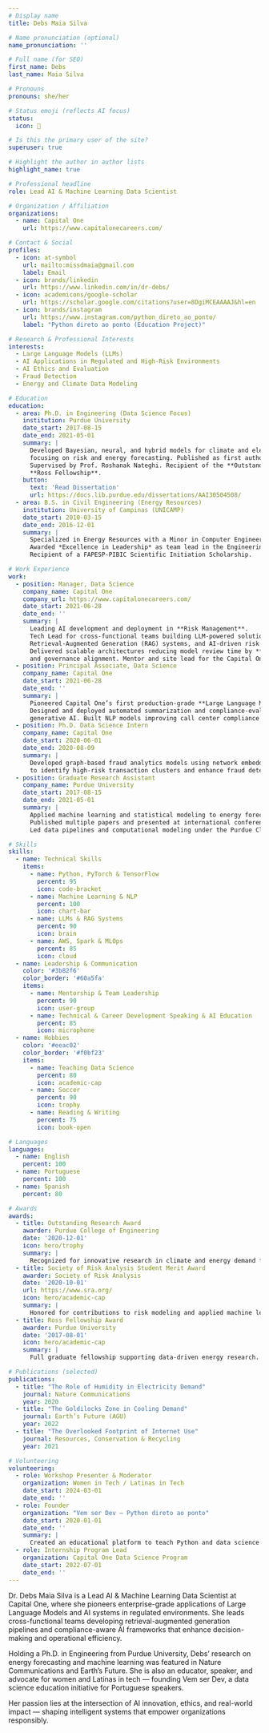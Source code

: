 ```yaml
---
# Display name
title: Debs Maia Silva

# Name pronunciation (optional)
name_pronunciation: ''

# Full name (for SEO)
first_name: Debs
last_name: Maia Silva

# Pronouns
pronouns: she/her

# Status emoji (reflects AI focus)
status:
  icon: 🤖

# Is this the primary user of the site?
superuser: true

# Highlight the author in author lists
highlight_name: true

# Professional headline
role: Lead AI & Machine Learning Data Scientist

# Organization / Affiliation
organizations:
  - name: Capital One
    url: https://www.capitalonecareers.com/

# Contact & Social
profiles:
  - icon: at-symbol
    url: mailto:missdmaia@gmail.com
    label: Email
  - icon: brands/linkedin
    url: https://www.linkedin.com/in/dr-debs/
  - icon: academicons/google-scholar
    url: https://scholar.google.com/citations?user=8DgiMCEAAAAJ&hl=en
  - icon: brands/instagram
    url: https://www.instagram.com/python_direto_ao_ponto/
    label: "Python direto ao ponto (Education Project)"

# Research & Professional Interests
interests:
  - Large Language Models (LLMs)
  - AI Applications in Regulated and High-Risk Environments
  - AI Ethics and Evaluation
  - Fraud Detection
  - Energy and Climate Data Modeling

# Education
education:
  - area: Ph.D. in Engineering (Data Science Focus)
    institution: Purdue University
    date_start: 2017-08-15
    date_end: 2021-05-01
    summary: |
      Developed Bayesian, neural, and hybrid models for climate and electrical data prediction, 
      focusing on risk and energy forecasting. Published as first author in *Nature Communications*. 
      Supervised by Prof. Roshanak Nateghi. Recipient of the **Outstanding Research Award** and 
      **Ross Fellowship**.
    button:
      text: 'Read Dissertation'
      url: https://docs.lib.purdue.edu/dissertations/AAI30504508/
  - area: B.S. in Civil Engineering (Energy Resources)
    institution: University of Campinas (UNICAMP)
    date_start: 2010-03-15
    date_end: 2016-12-01
    summary: |
      Specialized in Energy Resources with a Minor in Computer Engineering.
      Awarded *Excellence in Leadership* as team lead in the Engineering Sports League.
      Recipient of a FAPESP-PIBIC Scientific Initiation Scholarship.

# Work Experience
work:
  - position: Manager, Data Science
    company_name: Capital One
    company_url: https://www.capitalonecareers.com/
    date_start: 2021-06-28
    date_end: ''
    summary: |
      Leading AI development and deployment in **Risk Management**. 
      Tech Lead for cross-functional teams building LLM-powered solutions, 
      Retrieval-Augmented Generation (RAG) systems, and AI-driven risk analytics pipelines. 
      Delivered scalable architectures reducing model review time by **80%** while ensuring compliance 
      and governance alignment. Mentor and site lead for the Capital One Data Science internship program.
  - position: Principal Associate, Data Science
    company_name: Capital One
    date_start: 2021-06-28
    date_end: ''
    summary: |
      Pioneered Capital One’s first production-grade **Large Language Model application** in a regulated environment. 
      Designed and deployed automated summarization and compliance-evaluation pipelines integrating RAG and 
      generative AI. Built NLP models improving call center compliance detection accuracy by 40%.
  - position: Ph.D. Data Science Intern
    company_name: Capital One
    date_start: 2020-06-01
    date_end: 2020-08-09
    summary: |
      Developed graph-based fraud analytics models using network embeddings and graph algorithms 
      to identify high-risk transaction clusters and enhance fraud detection.
  - position: Graduate Research Assistant
    company_name: Purdue University
    date_start: 2017-08-15
    date_end: 2021-05-01
    summary: |
      Applied machine learning and statistical modeling to energy forecasting and climate resilience research. 
      Published multiple papers and presented at international conferences. 
      Led data pipelines and computational modeling under the Purdue Climate & Energy Systems group.

# Skills
skills:
  - name: Technical Skills
    items:
      - name: Python, PyTorch & TensorFlow
        percent: 95
        icon: code-bracket
      - name: Machine Learning & NLP
        percent: 100
        icon: chart-bar
      - name: LLMs & RAG Systems
        percent: 90
        icon: brain
      - name: AWS, Spark & MLOps
        percent: 85
        icon: cloud
  - name: Leadership & Communication
    color: '#3b82f6'
    color_border: '#60a5fa'
    items:
      - name: Mentorship & Team Leadership
        percent: 90
        icon: user-group
      - name: Technical & Career Development Speaking & AI Education
        percent: 85
        icon: microphone
  - name: Hobbies
    color: '#eeac02'
    color_border: '#f0bf23'
    items:
      - name: Teaching Data Science
        percent: 80
        icon: academic-cap
      - name: Soccer
        percent: 90
        icon: trophy
      - name: Reading & Writing
        percent: 75
        icon: book-open

# Languages
languages:
  - name: English
    percent: 100
  - name: Portuguese
    percent: 100
  - name: Spanish
    percent: 80

# Awards
awards:
  - title: Outstanding Research Award
    awarder: Purdue College of Engineering
    date: '2020-12-01'
    icon: hero/trophy
    summary: |
      Recognized for innovative research in climate and energy demand forecasting.
  - title: Society of Risk Analysis Student Merit Award
    awarder: Society of Risk Analysis
    date: '2020-10-01'
    url: https://www.sra.org/
    icon: hero/academic-cap
    summary: |
      Honored for contributions to risk modeling and applied machine learning research.
  - title: Ross Fellowship Award
    awarder: Purdue University
    date: '2017-08-01'
    icon: hero/academic-cap
    summary: |
      Full graduate fellowship supporting data-driven energy research.

# Publications (selected)
publications:
  - title: "The Role of Humidity in Electricity Demand"
    journal: Nature Communications
    year: 2020
  - title: "The Goldilocks Zone in Cooling Demand"
    journal: Earth’s Future (AGU)
    year: 2022
  - title: "The Overlooked Footprint of Internet Use"
    journal: Resources, Conservation & Recycling
    year: 2021

# Volunteering
volunteering:
  - role: Workshop Presenter & Moderator
    organization: Women in Tech / Latinas in Tech
    date_start: 2024-03-01
    date_end: ''
  - role: Founder
    organization: "Vem ser Dev — Python direto ao ponto"
    date_start: 2020-01-01
    date_end: ''
    summary: |
      Created an educational platform to teach Python and data science to Portuguese-speaking learners.
  - role: Internship Program Lead
    organization: Capital One Data Science Program
    date_start: 2022-07-01
    date_end: ''
---
```


Dr. Debs Maia Silva is a Lead AI & Machine Learning Data Scientist at Capital One, where she pioneers enterprise-grade applications of Large Language Models and AI systems in regulated environments.
She leads cross-functional teams developing retrieval-augmented generation pipelines and compliance-aware AI frameworks that enhance decision-making and operational efficiency.

Holding a Ph.D. in Engineering from Purdue University, Debs’ research on energy forecasting and machine learning was featured in Nature Communications and Earth’s Future. She is also an educator, speaker, and advocate for women and Latinas in tech — founding Vem ser Dev, a data science education initiative for Portuguese speakers.

Her passion lies at the intersection of AI innovation, ethics, and real-world impact — shaping intelligent systems that empower organizations responsibly.
